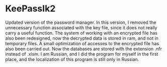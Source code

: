 # KeePassIk2
Updated version of the password manager.
In this version, I removed the unnecessary function associated with the key file, 
since it does not really carry a useful function. 
The system of working with an encrypted file has also been redesigned, 
now the decrypted data is stored in ram, and not in temporary files. 
A small optimization of accesses to the encrypted file has also been carried out. 
Now the databases are stored with the extension .nfr instead of .xlsm.
I am Russian, and I did the program for myself in the first place, 
and the localization of this program is still only in Russian.

